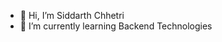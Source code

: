 - 👋 Hi, I’m Siddarth Chhetri
- 🌱 I’m currently learning Backend Technologies

<!---
dgenxsid1/dgenxsid1 is a ✨ special ✨ repository because its `README.md` (this file) appears on your GitHub profile.
You can click the Preview link to take a look at your changes.
--->
